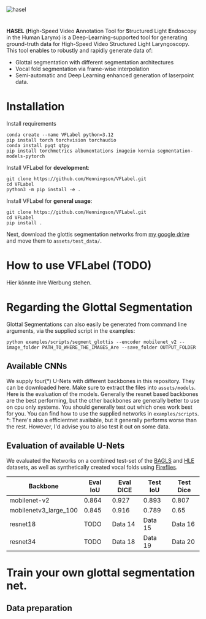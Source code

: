 ![hasel](https://github.com/user-attachments/assets/eac052b4-affd-4f99-9758-9b05f36ca074)
#
**HASEL** (**H**igh-Speed Video **A**nnotation Tool for **S**tructured Light **E**ndoscopy in the Human **L**arynx) is a Deep-Learning-supported tool for generating ground-truth data for High-Speed Video Structured Light Laryngoscopy.
This tool enables to robustly and rapidly generate data of:
* Glottal segmentation with different segmentation architectures
* Vocal fold segmentation via frame-wise interpolation
* Semi-automatic and Deep Learning enhanced generation of laserpoint data.

# Installation

Install requirements
```
conda create --name VFLabel python=3.12
pip install torch torchvision torchaudio
conda install pyqt qtpy
pip install torchmetrics albumentations imageio kornia segmentation-models-pytorch

```

Install VFLabel for **development**:
```
git clone https://github.com/Henningson/VFLabel.git
cd VFLabel
python3 -m pip install -e .
```

Install VFLabel for **general usage**:
```
git clone https://github.com/Henningson/VFLabel.git
cd VFLabel
pip install .
```
  
Next, download the glottis segmentation networks from [my google drive](https://drive.google.com/drive/folders/1U525TcxZ1nhIp5yNJiyW-avK6qZG4rVV?usp=sharing) and move them to ```assets/test_data/```.

# How to use VFLabel (TODO)
Hier könnte ihre Werbung stehen.



# Regarding the Glottal Segmentation
Glottal Segmentations can also easily be generated from command line arguments, via the supplied script in the examples:
```
python examples/scripts/segment_glottis --encoder mobilenet_v2 --image_folder PATH_TO_WHERE_THE_IMAGES_Are --save_folder OUTPUT_FOLDER
```

##  Available CNNs
We supply four(*) U-Nets with different backbones in this repository.
They can be downloaded here. Make sure to extract the files into ```assets/models```.
Here is the evaluation of the models.
Generally the resnet based backbones are the best performing, but the other backbones are generally better to use on cpu only systems.
You should generally test out which ones work best for you.
You can find how to use the supplied networks in ```examples/scripts```.
*: There's also a efficientnet available, but it generally performs worse than the rest. However, I'd advise you to also test it out on some data.


## Evaluation of available U-Nets
We evaluated the Networks on a combined test-set of the [BAGLS](https://www.bagls.org/) and [HLE](https://github.com/Henningson/HLEDataset) datasets, as well as synthetically created vocal folds using [Fireflies](https://github.com/Henningson/Fireflies).

| Backbone | Eval IoU | Eval DICE | Test IoU | Test Dice |
|----------|----------|----------|----------|----------|
| mobilenet-v2             | 0.864   | 0.927   | 0.893  | 0.807   |
| mobilenetv3_large_100    | 0.845   | 0.916  | 0.789  | 0.65  |
| resnet18                 | TODO  | Data 14  | Data 15  | Data 16  |
| resnet34                 | TODO  | Data 18  | Data 19  | Data 20  |




# Train your own glottal segmentation net.

## Data preparation
